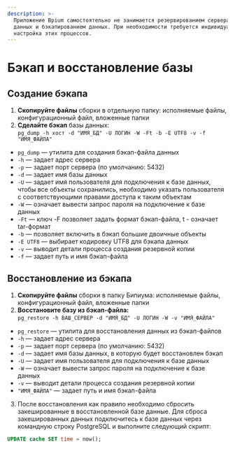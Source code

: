 ```yaml
---
description: >-
  Приложение Bpium самостоятельно не занимается резервированием сервера баз
  данных и бэкапированием данных. При необходимости требуется индивидуальная
  настройка этих процессов.
---
```


# Бэкап и восстановление базы

## Создание бэкапа

1. **Скопируйте файлы** сборки в отдельную папку: исполняемые файлы, конфигурационный файл, вложенные папки
2. **Сделайте бэкап** базы данных:\
   `pg_dump -h хост -d "ИМЯ_БД" -U ЛОГИН -W -Ft -b -E UTF8 -v -f "ИМЯ_ФАЙЛА"`

* `pg_dump` — утилита для создания бэкап-файла данных
* `-h` — задает адрес сервера
* `-p` — задает порт сервера (по умолчанию: 5432)
* `-d` — задает имя базы данных
* `-U` — задает имя пользователя для подключения к базе данных, чтобы все объекты сохранились, необходимо указать пользователя с соответствующими правами доступа к таким объектам
* `-W` — означает вывести запрос пароля на подключение к базе данных
* `-Ft` — ключ -F позволяет задать формат бэкап-файла, t - означает tar-формат
* `-b` — позволяет включить в бэкап большие двоичные объекты
* `-E UTF8` — выбирает кодировку UTF8 для бэкапа данных
* `-v` — выводит детали процесса создания резервной копии
* `-f` — задает путь и имя бэкап-файла



## Восстановление из бэкапа

1. **Скопируйте файлы** сборки в папку Бипиума: исполняемые файлы, конфигурационный файл, вложенные папки
2. **Восстановите базу из бэкап-файла:**\
   `pg_restore -h ВАШ_СЕРВЕР -d "ИМЯ_БД" -U ЛОГИН -W -v "ИМЯ_ФАЙЛА"`

* `pg_restore` — утилита для восстановления данных из бэкап-файлов
* `-h` — задает адрес сервера
* `-p` — задает порт сервера (по умолчанию: 5432)
* `-d` — задает имя базы данных, в которую будет восстановлен бэкап
* `-U` — задает имя пользователя для подключения к базе данных
* `-W` — означает вывести запрос пароля на подключение к базе данных
* `-v` — выводит детали процесса создания резервной копии
* `"ИМЯ_ФАЙЛА"` — задает путь и имя бэкап-файла

3. После восстановления как правило необходимо сбросить закешированные в восстановленной базе данные. Для сброса закешированных данных подключитесь к базе данных через командную строку PostgreSQL и выполните следующий скрипт:

```sql
UPDATE cache SET time = now();
```
